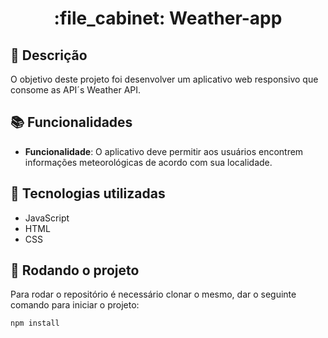 <h1 align="center">:file_cabinet: Weather-app</h1>

## :memo: Descrição
O objetivo deste projeto foi desenvolver um aplicativo web responsivo que consome as API´s Weather API.

## :books: Funcionalidades
* <b>Funcionalidade</b>: O aplicativo deve permitir aos usuários encontrem informações meteorológicas de acordo com sua localidade.

## :wrench: Tecnologias utilizadas
* JavaScript
* HTML
* CSS

## :rocket: Rodando o projeto
Para rodar o repositório é necessário clonar o mesmo, dar o seguinte comando para iniciar o projeto:
```
npm install
```

